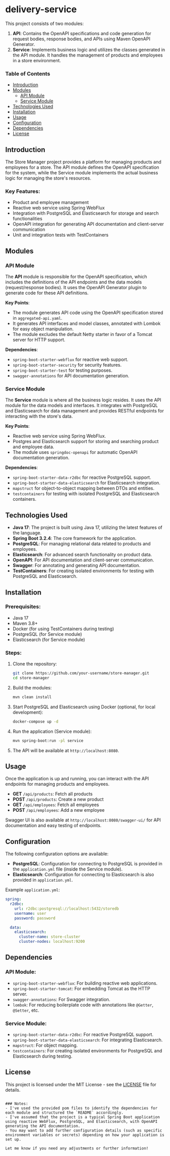 # delivery-service

This project consists of two modules:

1. **API**: Contains the OpenAPI specifications and code generation for request bodies, response bodies, and APIs using Maven OpenAPI Generator.
2. **Service**: Implements business logic and utilizes the classes generated in the API module. It handles the management of products and employees in a store environment.

### Table of Contents

- [Introduction](#introduction)
- [Modules](#modules)
  - [API Module](#api-module)
  - [Service Module](#service-module)
- [Technologies Used](#technologies-used)
- [Installation](#installation)
- [Usage](#usage)
- [Configuration](#configuration)
- [Dependencies](#dependencies)
- [License](#license)

## Introduction

The Store Manager project provides a platform for managing products and employees for a store. The API module defines the OpenAPI specification for the system, while the Service module implements the actual business logic for managing the store's resources. 

### Key Features:
- Product and employee management
- Reactive web service using Spring WebFlux
- Integration with PostgreSQL and Elasticsearch for storage and search functionalities
- OpenAPI integration for generating API documentation and client-server communication
- Unit and integration tests with TestContainers

## Modules

### API Module

The **API** module is responsible for the OpenAPI specification, which includes the definitions of the API endpoints and the data models (request/response bodies). It uses the OpenAPI Generator plugin to generate code for these API definitions.

**Key Points**:
- The module generates API code using the OpenAPI specification stored in `aggregated-api.yaml`.
- It generates API interfaces and model classes, annotated with Lombok for easy object manipulation.
- The module excludes the default Netty starter in favor of a Tomcat server for HTTP support.

**Dependencies**:
- `spring-boot-starter-webflux` for reactive web support.
- `spring-boot-starter-security` for security features.
- `spring-boot-starter-test` for testing purposes.
- `swagger-annotations` for API documentation generation.

### Service Module

The **Service** module is where all the business logic resides. It uses the API module for the data models and interfaces. It integrates with PostgreSQL and Elasticsearch for data management and provides RESTful endpoints for interacting with the store's data.

**Key Points**:
- Reactive web service using Spring WebFlux.
- Postgres and Elasticsearch support for storing and searching product and employee data.
- The module uses `springdoc-openapi` for automatic OpenAPI documentation generation.

**Dependencies**:
- `spring-boot-starter-data-r2dbc` for reactive PostgreSQL support.
- `spring-boot-starter-data-elasticsearch` for Elasticsearch integration.
- `mapstruct` for object-to-object mapping between DTOs and entities.
- `testcontainers` for testing with isolated PostgreSQL and Elasticsearch containers.

## Technologies Used

- **Java 17**: The project is built using Java 17, utilizing the latest features of the language.
- **Spring Boot 3.2.4**: The core framework for the application.
- **PostgreSQL**: For managing relational data related to products and employees.
- **Elasticsearch**: For advanced search functionality on product data.
- **OpenAPI**: For API documentation and client-server communication.
- **Swagger**: For annotating and generating API documentation.
- **TestContainers**: For creating isolated environments for testing with PostgreSQL and Elasticsearch.

## Installation

### Prerequisites:
- Java 17
- Maven 3.8+
- Docker (for using TestContainers during testing)
- PostgreSQL (for Service module)
- Elasticsearch (for Service module)

### Steps:
1. Clone the repository:
    ```bash
    git clone https://github.com/your-username/store-manager.git
    cd store-manager
    ```

2. Build the modules:
    ```bash
    mvn clean install
    ```

3. Start PostgreSQL and Elasticsearch using Docker (optional, for local development):
    ```bash
    docker-compose up -d
    ```

4. Run the application (Service module):
    ```bash
    mvn spring-boot:run -pl service
    ```

5. The API will be available at `http://localhost:8080`.

## Usage

Once the application is up and running, you can interact with the API endpoints for managing products and employees.

- **GET** `/api/products`: Fetch all products
- **POST** `/api/products`: Create a new product
- **GET** `/api/employees`: Fetch all employees
- **POST** `/api/employees`: Add a new employee

Swagger UI is also available at `http://localhost:8080/swagger-ui/` for API documentation and easy testing of endpoints.

## Configuration

The following configuration options are available:

- **PostgreSQL**: Configuration for connecting to PostgreSQL is provided in the `application.yml` file (inside the Service module).
- **Elasticsearch**: Configuration for connecting to Elasticsearch is also provided in `application.yml`.

Example `application.yml`:

```yaml
spring:
  r2dbc:
    url: r2dbc:postgresql://localhost:5432/storedb
    username: user
    password: password

  data:
    elasticsearch:
      cluster-name: store-cluster
      cluster-nodes: localhost:9200
```

## Dependencies

### API Module:
- `spring-boot-starter-webflux`: For building reactive web applications.
- `spring-boot-starter-tomcat`: For embedding Tomcat as the HTTP server.
- `swagger-annotations`: For Swagger integration.
- `lombok`: For reducing boilerplate code with annotations like `@Getter`, `@Setter`, etc.

### Service Module:
- `spring-boot-starter-data-r2dbc`: For reactive PostgreSQL support.
- `spring-boot-starter-data-elasticsearch`: For integrating Elasticsearch.
- `mapstruct`: For object mapping.
- `testcontainers`: For creating isolated environments for PostgreSQL and Elasticsearch during testing.

## License

This project is licensed under the MIT License - see the [LICENSE](LICENSE) file for details.
```

### Notes:
- I've used the provided pom files to identify the dependencies for each module and structured the `README` accordingly.
- I've assumed that the project is a typical Spring Boot application using reactive WebFlux, PostgreSQL, and Elasticsearch, with OpenAPI generating the API documentation.
- You may want to add further configuration details (such as specific environment variables or secrets) depending on how your application is set up.

Let me know if you need any adjustments or further information!
